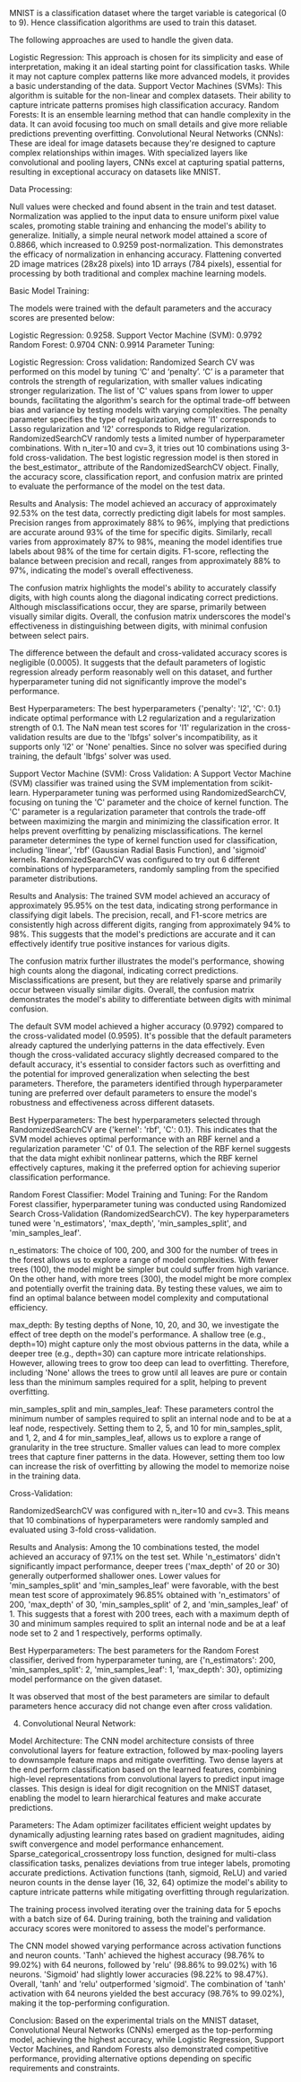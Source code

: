 

MNIST is a classification dataset where the target variable is categorical (0 to 9). Hence classification algorithms are used to train this dataset.


The following approaches are used to handle the given data.

Logistic Regression: This approach is chosen for its simplicity and ease of interpretation, making it an ideal starting point for classification tasks. While it may not capture complex patterns like more advanced models, it provides a basic understanding of the data.
Support Vector Machines (SVMs): This algorithm is suitable for the non-linear and complex datasets. Their ability to capture intricate patterns promises high classification accuracy.
Random Forests: It is an ensemble learning method that can handle complexity in the data. It can avoid focusing too much on small details and give more reliable predictions preventing overfitting.
Convolutional Neural Networks (CNNs): These are ideal for image datasets because they're designed to capture complex relationships within images. With specialized layers like convolutional and pooling layers, CNNs excel at capturing spatial patterns, resulting in exceptional accuracy on datasets like MNIST.

Data Processing:

Null values were checked and found absent in the train and test dataset.
Normalization was applied to the input data to ensure uniform pixel value scales, promoting stable training and enhancing the model's ability to generalize. Initially, a simple neural network model attained a score of 0.8866, which increased to 0.9259 post-normalization. This demonstrates the efficacy of normalization in enhancing accuracy.
Flattening converted 2D image matrices (28x28 pixels) into 1D arrays (784 pixels), essential for processing by both traditional and complex machine learning models.

Basic Model Training:

The models were trained with the default parameters and the accuracy scores are presented below:

Logistic Regression: 0.9258.
Support Vector Machine (SVM): 0.9792
Random Forest: 0.9704
CNN: 0.9914
Parameter Tuning:

Logistic Regression:
Cross validation: Randomized Search CV was performed on this model by tuning ‘C’ and ‘penalty’. ‘C’ is a parameter that controls the strength of regularization, with smaller values indicating stronger regularization. The list of 'C' values spans from lower to upper bounds, facilitating the algorithm's search for the optimal trade-off between bias and variance by testing models with varying complexities. The penalty parameter specifies the type of regularization, where 'l1' corresponds to Lasso regularization and 'l2' corresponds to Ridge regularization. RandomizedSearchCV randomly tests a limited number of hyperparameter combinations. With n_iter=10 and cv=3, it tries out 10 combinations using 3-fold cross-validation. The best logistic regression model is then stored in the best_estimator_ attribute of the RandomizedSearchCV object. Finally, the accuracy score, classification report, and confusion matrix are printed to evaluate the performance of the model on the test data.

Results and Analysis:
The model achieved an accuracy of approximately 92.53% on the test data, correctly predicting digit labels for most samples. Precision ranges from approximately 88% to 96%, implying that predictions are accurate around 93% of the time for specific digits. Similarly, recall varies from approximately 87% to 98%, meaning the model identifies true labels about 98% of the time for certain digits. F1-score, reflecting the balance between precision and recall, ranges from approximately 88% to 97%, indicating the model's overall effectiveness.


The confusion matrix highlights the model's ability to accurately classify digits, with high counts along the diagonal indicating correct predictions. Although misclassifications occur, they are sparse, primarily between visually similar digits. Overall, the confusion matrix underscores the model's effectiveness in distinguishing between digits, with minimal confusion between select pairs.


The difference between the default and cross-validated accuracy scores is negligible (0.0005). It suggests that the default parameters of logistic regression already perform reasonably well on this dataset, and further hyperparameter tuning did not significantly improve the model's performance.


Best Hyperparameters:
The best hyperparameters {'penalty': 'l2', 'C': 0.1} indicate optimal performance with L2 regularization and a regularization strength of 0.1. The NaN mean test scores for 'l1' regularization in the cross-validation results are due to the 'lbfgs' solver's incompatibility, as it supports only 'l2' or 'None' penalties. Since no solver was specified during training, the default 'lbfgs' solver was used.




Support Vector Machine (SVM):
Cross Validation:
A Support Vector Machine (SVM) classifier was trained using the SVM implementation from scikit-learn. Hyperparameter tuning was performed using RandomizedSearchCV, focusing on tuning the 'C' parameter and the choice of kernel function. The 'C' parameter is a regularization parameter that controls the trade-off between maximizing the margin and minimizing the classification error. It helps prevent overfitting by penalizing misclassifications. The kernel parameter determines the type of kernel function used for classification, including 'linear', 'rbf' (Gaussian Radial Basis Function), and 'sigmoid' kernels. RandomizedSearchCV was configured to try out 6 different combinations of hyperparameters, randomly sampling from the specified parameter distributions.


Results and Analysis:
The trained SVM model achieved an accuracy of approximately 95.95% on the test data, indicating strong performance in classifying digit labels. The precision, recall, and F1-score metrics are consistently high across different digits, ranging from approximately 94% to 98%. This suggests that the model's predictions are accurate and it can effectively identify true positive instances for various digits.


The confusion matrix further illustrates the model's performance, showing high counts along the diagonal, indicating correct predictions. Misclassifications are present, but they are relatively sparse and primarily occur between visually similar digits. Overall, the confusion matrix demonstrates the model's ability to differentiate between digits with minimal confusion.


The default SVM model achieved a higher accuracy (0.9792) compared to the cross-validated model (0.9595).  It's possible that the default parameters already captured the underlying patterns in the data effectively. Even though the cross-validated accuracy slightly decreased compared to the default accuracy, it's essential to consider factors such as overfitting and the potential for improved generalization when selecting the best parameters. Therefore, the parameters identified through hyperparameter tuning are preferred over default parameters to ensure the model's robustness and effectiveness across different datasets.


Best Hyperparameters:
The best hyperparameters selected through RandomizedSearchCV are {'kernel': 'rbf', 'C': 0.1}. This indicates that the SVM model achieves optimal performance with an RBF kernel and a regularization parameter 'C' of 0.1. The selection of the RBF kernel suggests that the data might exhibit nonlinear patterns, which the RBF kernel effectively captures, making it the preferred option for achieving superior classification performance.




Random Forest Classifier:
Model Training and Tuning:
For the Random Forest classifier, hyperparameter tuning was conducted using Randomized Search Cross-Validation (RandomizedSearchCV). The key hyperparameters tuned were 'n_estimators', 'max_depth', 'min_samples_split', and 'min_samples_leaf'.


n_estimators:
The choice of 100, 200, and 300 for the number of trees in the forest allows us to explore a range of model complexities. With fewer trees (100), the model might be simpler but could suffer from high variance. On the other hand, with more trees (300), the model might be more complex and potentially overfit the training data. By testing these values, we aim to find an optimal balance between model complexity and computational efficiency.

max_depth:
By testing depths of None, 10, 20, and 30, we investigate the effect of tree depth on the model's performance. A shallow tree (e.g., depth=10) might capture only the most obvious patterns in the data, while a deeper tree (e.g., depth=30) can capture more intricate relationships. However, allowing trees to grow too deep can lead to overfitting. Therefore, including 'None' allows the trees to grow until all leaves are pure or contain less than the minimum samples required for a split, helping to prevent overfitting.

min_samples_split and min_samples_leaf:
These parameters control the minimum number of samples required to split an internal node and to be at a leaf node, respectively. Setting them to 2, 5, and 10 for min_samples_split, and 1, 2, and 4 for min_samples_leaf, allows us to explore a range of granularity in the tree structure. Smaller values can lead to more complex trees that capture finer patterns in the data. However, setting them too low can increase the risk of overfitting by allowing the model to memorize noise in the training data.


Cross-Validation:

RandomizedSearchCV was configured with n_iter=10 and cv=3. This means that 10 combinations of hyperparameters were randomly sampled and evaluated using 3-fold cross-validation.


Results and Analysis:
Among the 10 combinations tested, the model achieved an accuracy of 97.1% on the test set. While 'n_estimators' didn't significantly impact performance, deeper trees ('max_depth' of 20 or 30) generally outperformed shallower ones. Lower values for 'min_samples_split' and 'min_samples_leaf' were favorable, with the best mean test score of approximately 96.85% obtained with 'n_estimators' of 200, 'max_depth' of 30, 'min_samples_split' of 2, and 'min_samples_leaf' of 1. This suggests that a forest with 200 trees, each with a maximum depth of 30 and minimum samples required to split an internal node and be at a leaf node set to 2 and 1 respectively, performs optimally.


Best Hyperparameters:
The best parameters for the Random Forest classifier, derived from hyperparameter tuning, are {'n_estimators': 200, 'min_samples_split': 2, 'min_samples_leaf': 1, 'max_depth': 30}, optimizing model performance on the given dataset.

It was observed that most of the best parameters are similar to default parameters hence accuracy did not change even after cross validation.




4.  Convolutional Neural Network:

Model Architecture: The CNN model architecture consists of three convolutional layers for feature extraction, followed by max-pooling layers to downsample feature maps and mitigate overfitting. Two dense layers at the end perform classification based on the learned features, combining high-level representations from convolutional layers to predict input image classes. This design is ideal for digit recognition on the MNIST dataset, enabling the model to learn hierarchical features and make accurate predictions.

Parameters: The Adam optimizer facilitates efficient weight updates by dynamically adjusting learning rates based on gradient magnitudes, aiding swift convergence and model performance enhancement. Sparse_categorical_crossentropy loss function, designed for multi-class classification tasks, penalizes deviations from true integer labels, promoting accurate predictions. Activation functions (tanh, sigmoid, ReLU) and varied neuron counts in the dense layer (16, 32, 64) optimize the model's ability to capture intricate patterns while mitigating overfitting through regularization.

The training process involved iterating over the training data for 5 epochs with a batch size of 64. During training, both the training and validation accuracy scores were monitored to assess the model's performance.

The CNN model showed varying performance across activation functions and neuron counts. 'Tanh' achieved the highest accuracy (98.76% to 99.02%) with 64 neurons, followed by 'relu' (98.86% to 99.02%) with 16 neurons. 'Sigmoid' had slightly lower accuracies (98.22% to 98.47%). Overall, 'tanh' and 'relu' outperformed 'sigmoid'. The combination of 'tanh' activation with 64 neurons yielded the best accuracy (98.76% to 99.02%), making it the top-performing configuration.

Conclusion: Based on the experimental trials on the MNIST dataset, Convolutional Neural Networks (CNNs) emerged as the top-performing model, achieving the highest accuracy, while Logistic Regression, Support Vector Machines, and Random Forests also demonstrated competitive performance, providing alternative options depending on specific requirements and constraints.
